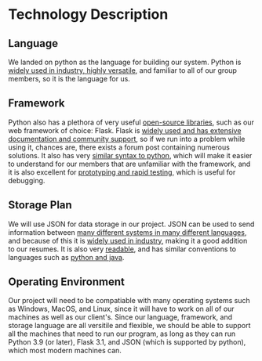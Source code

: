 # Technology Description 
 
## Language 
 
We landed on python as the language for building our system. Python is [widely used in industry, highly versatile](https://skillcrush.com/blog/what-is-python-used-for/), and familiar to all of our group members, so it is the language for us. 
 
## Framework 
 
Python also has a plethora of very useful [open-source libraries](https://skillcrush.com/blog/what-is-python-used-for/), such as our web framework of choice: Flask. Flask is [widely used and has extensive documentation and community support](https://medium.com/@lauren-fox/why-should-you-use-flask-framework-for-web-development-f5a7233e17a6), so if we run into a problem while using it, chances are, there exists a forum post containing numerous solutions. It also has very [similar syntax to python](https://medium.com/@lauren-fox/why-should-you-use-flask-framework-for-web-development-f5a7233e17a6), which will make it easier to understand for our members that are unfamiliar with the framework, and it is also excellent for [prototyping and rapid testing](https://medium.com/@lauren-fox/why-should-you-use-flask-framework-for-web-development-f5a7233e17a6), which is useful for debugging. 
 
## Storage Plan 
 
We will use JSON for data storage in our project. JSON can be used to send information between [many different systems in many different languages](https://www.oracle.com/database/what-is-json/), and because of this it is [widely used in industry](https://www.oracle.com/database/what-is-json/), making it a good addition to our resumes. It is also very [readable](https://www.json.org/json-en.html), and has similar conventions to languages such as [python and java](https://www.json.org/json-en.html).

## Operating Environment

Our project will need to be compatiable with many operating systems such as Windows, MacOS, and Linux, since it will have to work on all of our machines as well as our client's. Since our language, framework, and storage language are all versitile and flexible, we should be able to support all the machines that need to run our program, as long as they can run Python 3.9 (or later), Flask 3.1, and JSON (which is supported by python), which most modern machines can. 
